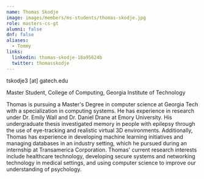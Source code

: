 ```yaml
---
name: Thomas Skodje
image: images/members/ms-students/thomas-skodje.jpg
role: masters-cs-gt
alumni: false
dnf: false
aliases:
  - Tommy
links:
  linkedin: thomas-skodje-18a95624b
  twitter: thomasskodje
---
```


tskodje3 [at] gatech.edu

Master Student, College of Computing, Georgia Institute of Technology


Thomas is pursuing a Master's Degree in computer science at Georgia Tech with a specialization in computing systems. He has experience in research under Dr. Emily Wall and Dr. Daniel Drane at Emory University. His undergraduate thesis investigated memory in people with epilepsy through the use of eye-tracking and realistic virtual 3D environments. Additionally, Thomas has experience in developing machine learning initiatives and managing databases in an industry setting, which he pursued during an internship at Transamerica Corporation. 
Thomas' current research interests include healthcare technology, developing secure systems and networking technology in medical settings, and using computer science to improve our understanding of psychology.
